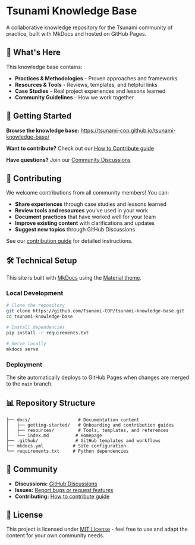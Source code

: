 # Tsunami Knowledge Base

A collaborative knowledge repository for the Tsunami community of practice, built with MkDocs and hosted on GitHub Pages.

## 📖 What's Here

This knowledge base contains:
- **Practices & Methodologies** - Proven approaches and frameworks
- **Resources & Tools** - Reviews, templates, and helpful links  
- **Case Studies** - Real project experiences and lessons learned
- **Community Guidelines** - How we work together

## 🚀 Getting Started

**Browse the knowledge base:** https://tsunami-cop.github.io/tsunami-knowledge-base/

**Want to contribute?** Check out our [How to Contribute guide](https://tsunami-cop.github.io/tsunami-knowledge-base/getting-started/contributing/)

**Have questions?** Join our [Community Discussions](https://github.com/Tsunami-COP/tsunami-knowledge-base/discussions)

## 🤝 Contributing

We welcome contributions from all community members! You can:

- **Share experiences** through case studies and lessons learned
- **Review tools and resources** you've used in your work
- **Document practices** that have worked well for your team
- **Improve existing content** with clarifications and updates
- **Suggest new topics** through GitHub Discussions

See our [contribution guide](docs/getting-started/contributing.md) for detailed instructions.

## 🛠️ Technical Setup

This site is built with [MkDocs](https://www.mkdocs.org/) using the [Material theme](https://squidfunk.github.io/mkdocs-material/).

### Local Development

```bash
# Clone the repository
git clone https://github.com/Tsunami-COP/tsunami-knowledge-base.git
cd tsunami-knowledge-base

# Install dependencies
pip install -r requirements.txt

# Serve locally
mkdocs serve
```

### Deployment

The site automatically deploys to GitHub Pages when changes are merged to the `main` branch.

## 📊 Repository Structure

```
├── docs/                  # Documentation content
│   ├── getting-started/   # Onboarding and contribution guides
│   ├── resources/         # Tools, templates, and references
│   └── index.md          # Homepage
├── .github/              # GitHub templates and workflows
├── mkdocs.yml           # Site configuration
└── requirements.txt     # Python dependencies
```

## 💬 Community

- **Discussions:** [GitHub Discussions](https://github.com/Tsunami-COP/tsunami-knowledge-base/discussions)
- **Issues:** [Report bugs or request features](https://github.com/Tsunami-COP/tsunami-knowledge-base/issues)
- **Contributing:** [How to contribute guide](docs/getting-started/contributing.md)

## 📄 License

This project is licensed under [MIT License](LICENSE) - feel free to use and adapt the content for your own community needs.